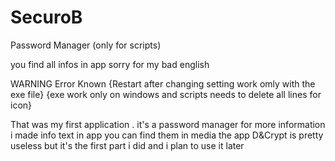 # SecuroB
Password Manager (only for scripts)

you find all infos in app sorry for my bad english

WARNING
   Error Known {Restart after changing setting work omly with the exe file}
                 {exe work only on windows and scripts needs to delete all lines for icon}


That was my first application .
it's a password manager for more information i made info text in app
you can find them in media                                                                                                                                                the app D&Crypt is pretty useless but it's the first part i did and i plan to use it later

